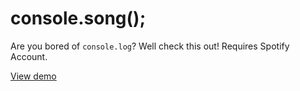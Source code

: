 # console.song();

Are you bored of `console.log`? Well check this out! Requires Spotify Account.

[View demo](https://macdonaldr93.github.io/console-song)
